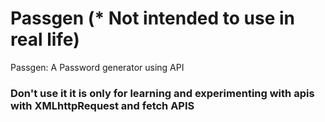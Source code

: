 # Passgen (* Not intended to use in real life)
Passgen: A Password generator using API
### Don't use it it is only for learning and experimenting with apis with XMLhttpRequest and fetch APIS
